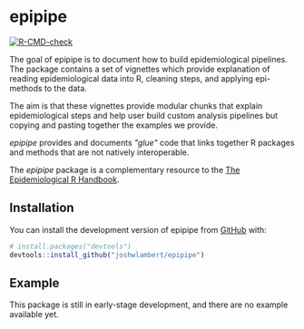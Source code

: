 
# epipipe

<!-- badges: start -->
[![R-CMD-check](https://github.com/joshwlambert/epipipe/actions/workflows/R-CMD-check.yaml/badge.svg)](https://github.com/joshwlambert/epipipe/actions/workflows/R-CMD-check.yaml)
<!-- badges: end -->

The goal of epipipe is to document how to build epidemiological pipelines. The 
package contains a set of vignettes which provide explanation of reading 
epidemiological data into R, cleaning steps, and applying epi-methods to the 
data.

The aim is that these vignettes provide modular chunks that explain epidemiological
steps and help user build custom analysis pipelines but copying and pasting 
together the examples we provide. 

_epipipe_ provides and documents _"glue"_ code that links together R packages and methods that
are not natively interoperable.

The _epipipe_ package is a complementary resource to the [The Epidemiological R Handbook](https://epirhandbook.com/en/).

## Installation

You can install the development version of epipipe from [GitHub](https://github.com/) with:

``` r
# install.packages("devtools")
devtools::install_github("joshwlambert/epipipe")
```

## Example

This package is still in early-stage development, and there are no example available
yet.
